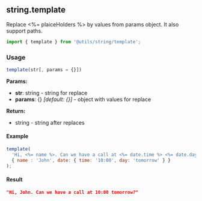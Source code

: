 ## string.template

Replace <%= plaiceHolders %> by values from params object. It also support paths.

```javascript
import { template } from '@utils/string/template';
```

### Usage

```javascript
template(str[, params = {}])
```

**Params:**

* **str**: string - string for replace
* **params**: {} _[default: {}]_ - object with values for replace

**Return:**

* string - string after replaces

#### Example

```javascript
template(
  'Hi, <%= name %>. Can we have a call at <%= date.time %> <%= date.day %>?',
  { name : 'John', date: { time: '10:00', day: 'tomorrow' } }
);
```

#### Result

```json
"Hi, John. Can we have a call at 10:00 tomorrow?"
```